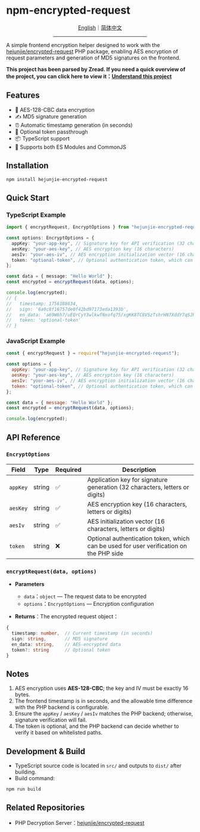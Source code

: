 # npm-encrypted-request

<div align="center">
  <a href="./README.md">English</a>｜<a href="./README.zh-CN.md">简体中文</a>
  <hr width="50%"/>
</div>

A simple frontend encryption helper designed to work with the [hejunjie/encrypted-request](https://github.com/zxc7563598/php-encrypted-request) PHP package, enabling AES encryption of request parameters and generation of MD5 signatures on the frontend.

**This project has been parsed by Zread. If you need a quick overview of the project, you can click here to view it：[Understand this project](https://zread.ai/zxc7563598/npm-encrypted-request)**

## Features

- 🔐 AES-128-CBC data encryption
- ✍️ MD5 signature generation
- ⏰ Automatic timestamp generation (in seconds)
- 🎯 Optional token passthrough
- 📦 TypeScript support
- 🚀 Supports both ES Modules and CommonJS

## Installation

```bash
npm install hejunjie-encrypted-request
```

## Quick Start

### TypeScript Example

```typescript
import { encryptRequest, EncryptOptions } from "hejunjie-encrypted-request";

const options: EncryptOptions = {
  appKey: "your-app-key", // Signature key for API verification (32 characters, letters or digits)
  aesKey: "your-aes-key", // AES encryption key (16 characters)
  aesIv: "your-aes-iv", // AES encryption initialization vector (16 characters)
  token: "optional-token", // Optional authentication token, which can be used for user verification on the PHP side
};

const data = { message: "Hello World" };
const encrypted = encryptRequest(data, options);

console.log(encrypted);
// {
//   timestamp: 1756188634,
//   sign: '6a9c8f16757de0f42bd97173eda1393b',
//   en_data: 'a69W6h7/uEQrCyY3wlkwfNxofq75/xgKK8TC8V5zTshrHN7XddY7qSJRmrU1rn0f84RNJ6yi3nj+gTfMHMlXMg==',
//   token: 'optional-token'
// }
```

### JavaScript Example

```javascript
const { encryptRequest } = require("hejunjie-encrypted-request");

const options = {
  appKey: "your-app-key", // Signature key for API verification (32 characters, letters or digits)
  aesKey: "your-aes-key", // AES encryption key (16 characters)
  aesIv: "your-aes-iv", // AES encryption initialization vector (16 characters)
  token: "optional-token", // Optional authentication token, which can be used for user verification on the PHP side
};

const data = { message: "Hello World" };
const encrypted = encryptRequest(data, options);

console.log(encrypted);
```

## API Reference

### `EncryptOptions`​

| Field      | Type   | Required | Description                                                                            |
| ---------- | ------ | -------- | -------------------------------------------------------------------------------------- |
| ​`appKey`​ | string | ✅       | Application key for signature generation (32 characters, letters or digits)            |
| ​`aesKey`​ | string | ✅       | AES encryption key (16 characters, letters or digits)                                  |
| ​`aesIv`​  | string | ✅       | AES initialization vector (16 characters, letters or digits)                           |
| ​`token`​  | string | ❌       | Optional authentication token, which can be used for user verification on the PHP side |

### `encryptRequest(data, options)`​

- **Parameters**

  - ​`data`：`object` — The request data to be encrypted
  - ​`options`：`EncryptOptions` — Encryption configuration

- **Returns**：The encrypted request object：

```typescript
{
  timestamp: number,  // Current timestamp (in seconds)
  sign: string,       // MD5 signature
  en_data: string,    // AES-encrypted data
  token?: string      // Optional token
}
```

## Notes

1. AES encryption uses **AES-128-CBC**; the key and IV must be exactly 16 bytes.
2. The frontend timestamp is in seconds, and the allowable time difference with the PHP backend is configurable.
3. Ensure the `appKey` / `aesKey` / `aesIv` matches the PHP backend; otherwise, signature verification will fail.
4. The token is optional, and the PHP backend can decide whether to verify it based on whitelisted paths.

## Development & Build

- TypeScript source code is located in `src/` and outputs to `dist/` after building.
- Build command:

```bash
npm run build
```

## Related Repositories

- PHP Decryption Server：[hejunjie/encrypted-request](https://github.com/zxc7563598/php-encrypted-request)
